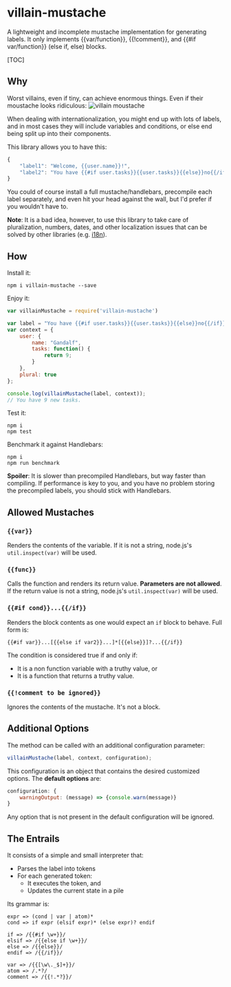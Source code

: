 # villain-mustache
A lightweight and incomplete mustache implementation for generating labels. It only implements {{var/function}}, {{!comment}}, and {{#if var/function}} (else if, else) blocks.

[TOC]

## Why
Worst villains, even if tiny, can achieve enormous things. Even if their moustache looks ridiculous:
![villain moustache](https://github.com/kwirke/villain-mustache/blob/master/villain.jpg)

When dealing with internationalization, you might end up with lots of labels, and in most cases they will include variables and conditions, or else end being split up into their components.

This library allows you to have this:
```js
{
	"label1": "Welcome, {{user.name}}!",
    "label2": "You have {{#if user.tasks}}{{user.tasks}}{{else}}no{{/if}} new task{{#if plural}}s{{/if}}."
}
```
You could of course install a full mustache/handlebars, precompile each label separately, and even hit your head against the wall, but I'd prefer if you wouldn't have to.

**Note**: It is a bad idea, however, to use this library to take care of pluralization, numbers, dates, and other localization issues that can be solved by other libraries (e.g. [i18n](https://www.npmjs.com/package/i18n)).

## How
Install it:
```
npm i villain-mustache --save
```
Enjoy it:
```js
var villainMustache = require('villain-mustache')

var label = "You have {{#if user.tasks}}{{user.tasks}}{{else}}no{{/if}} new task{{#if plural}}s{{/if}}.";
var context = {
	user: {
    	name: "Gandalf",
        tasks: function() {
            return 9;
        }
    },
    plural: true
};

console.log(villainMustache(label, context));
// You have 9 new tasks.
```

Test it:
```
npm i
npm test
```

Benchmark it against Handlebars:
```
npm i
npm run benchmark
```
**Spoiler**: It is slower than precompiled Handlebars, but way faster than compiling. If performance is key to you, and you have no problem storing 
the precompiled labels, you should stick with Handlebars.

## Allowed Mustaches

### `{{var}}`
Renders the contents of the variable. If it is not a string, node.js's `util.inspect(var)` will be used.

### `{{func}}`
Calls the function and renders its return value. **Parameters are not allowed**. If the return value is not a string, node.js's `util.inspect(var)` will be used.

### `{{#if cond}}...{{/if}}`
Renders the block contents as one would expect an `if` block to behave. Full form is:

`{{#if var}}...[{{else if var2}}...]*[{{else}}]?...{{/if}}`

The condition is considered true if and only if:

- It is a non function variable with a truthy value, or
- It is a function that returns a truthy value.

### `{{!comment to be ignored}}`
Ignores the contents of the mustache. It's not a block.

## Additional Options
The method can be called with an additional configuration parameter:
```js
villainMustache(label, context, configuration);
```
This configuration is an object that contains the desired customized options.
The **default options** are:
```js
configuration: {
	warningOutput: (message) => {console.warn(message)}
}
```
Any option that is not present in the default configuration will be ignored.

## The Entrails
It consists of a simple and small interpreter that:
- Parses the label into tokens
- For each generated token:
    - It executes the token, and
    - Updates the current state in a pile

Its grammar is:
```
expr => (cond | var | atom)*
cond => if expr (elsif expr)* (else expr)? endif

if => /{{#if \w+}}/
elsif => /{{else if \w+}}/
else => /{{else}}/
endif => /{{/if}}/

var => /{{[\w\._$]+}}/
atom => /.*?/
comment => /{{!.*?}}/
```
